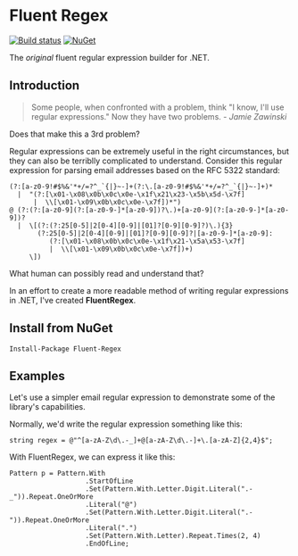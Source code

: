 # Fluent Regex

[![Build status](https://ci.appveyor.com/api/projects/status/jggr83skbyp09d0e?svg=true)](https://ci.appveyor.com/project/bcwood/fluentregex) [![NuGet](https://img.shields.io/nuget/v/Fluent-Regex)](https://www.nuget.org/packages/Fluent-Regex/)

The *original* fluent regular expression builder for .NET.

## Introduction

> Some people, when confronted with a problem, think "I know, I'll use regular expressions." Now they have two problems. *- Jamie Zawinski*

Does that make this a 3rd problem?

Regular expressions can be extremely useful in the right circumstances, but they can also be terriblly complicated to understand. Consider this regular expression for parsing email addresses based on the RFC 5322 standard:

```
(?:[a-z0-9!#$%&'*+/=?^_`{|}~-]+(?:\.[a-z0-9!#$%&'*+/=?^_`{|}~-]+)*
  |  "(?:[\x01-\x08\x0b\x0c\x0e-\x1f\x21\x23-\x5b\x5d-\x7f]
      |  \\[\x01-\x09\x0b\x0c\x0e-\x7f])*")
@ (?:(?:[a-z0-9](?:[a-z0-9-]*[a-z0-9])?\.)+[a-z0-9](?:[a-z0-9-]*[a-z0-9])?
  |  \[(?:(?:25[0-5]|2[0-4][0-9]|[01]?[0-9][0-9]?)\.){3}
       (?:25[0-5]|2[0-4][0-9]|[01]?[0-9][0-9]?|[a-z0-9-]*[a-z0-9]:
          (?:[\x01-\x08\x0b\x0c\x0e-\x1f\x21-\x5a\x53-\x7f]
          |  \\[\x01-\x09\x0b\x0c\x0e-\x7f])+)
     \])
```

What human can possibly read and understand that? 

In an effort to create a more readable method of writing regular expressions in .NET, I've created **FluentRegex**.

## Install from NuGet

    Install-Package Fluent-Regex

## Examples

Let's use a simpler email regular expression to demonstrate some of the library's capabilities.

Normally, we'd write the regular expression something like this:
```
string regex = @"^[a-zA-Z\d\.-_]+@[a-zA-Z\d\.-]+\.[a-zA-Z]{2,4}$";
```

With FluentRegex, we can express it like this:
```
Pattern p = Pattern.With
                   .StartOfLine
                   .Set(Pattern.With.Letter.Digit.Literal(".-_")).Repeat.OneOrMore
                   .Literal("@")
                   .Set(Pattern.With.Letter.Digit.Literal(".-")).Repeat.OneOrMore
                   .Literal(".")
                   .Set(Pattern.With.Letter).Repeat.Times(2, 4)
                   .EndOfLine;
```
